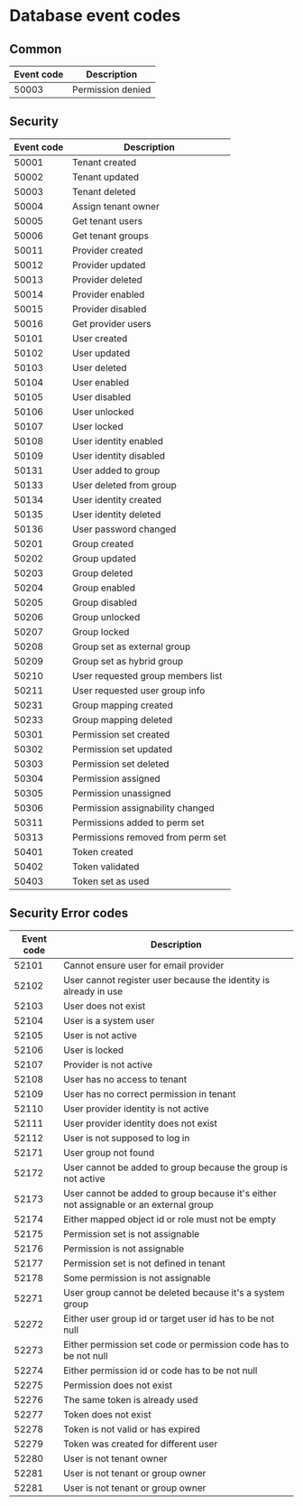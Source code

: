 # Database event codes


## Common

| Event code  | Description |
| ------------- | ------------- |
| 50003  | Permission denied  |

## Security

| Event code | Description                       |
|------------|-----------------------------------|
| 50001      | Tenant created                    |
| 50002      | Tenant updated                    |
| 50003      | Tenant deleted                    |
| 50004      | Assign tenant owner               |
| 50005      | Get tenant users                  |
| 50006      | Get tenant groups                 |
| 50011      | Provider created                  |
| 50012      | Provider updated                  |
| 50013      | Provider deleted                  |
| 50014      | Provider enabled                  |
| 50015      | Provider disabled                 |
| 50016      | Get provider users                |
| 50101      | User created                      |
| 50102      | User updated                      |
| 50103      | User deleted                      |
| 50104      | User enabled                      |
| 50105      | User disabled                     |
| 50106      | User unlocked                     |
| 50107      | User locked                       |
| 50108      | User identity enabled             |
| 50109      | User identity disabled            |
| 50131      | User added to group               |
| 50133      | User deleted from group           |
| 50134      | User identity created             |
| 50135      | User identity deleted             |
| 50136      | User password changed             |
| 50201      | Group created                     |
| 50202      | Group updated                     |
| 50203      | Group deleted                     |
| 50204      | Group enabled                     |
| 50205      | Group disabled                    |
| 50206      | Group unlocked                    |
| 50207      | Group locked                      |
| 50208      | Group set as external group       |
| 50209      | Group set as hybrid group         |
| 50210      | User requested group members list |
| 50211      | User requested user group info    |
| 50231      | Group mapping created             |
| 50233      | Group mapping deleted             |
| 50301      | Permission set created            |
| 50302      | Permission set updated            |
| 50303      | Permission set deleted            |
| 50304      | Permission assigned               |
| 50305      | Permission unassigned             |
| 50306      | Permission assignability changed  |
| 50311      | Permissions added to perm set     |
| 50313      | Permissions removed from perm set |
| 50401      | Token created                     |
| 50402      | Token validated                   |
| 50403      | Token set as used                 |

## Security Error codes

| Event code | Description                                                                           |
|------------|---------------------------------------------------------------------------------------|
| 52101      | Cannot ensure user for email provider                                                 |
| 52102      | User cannot register user because the identity is already in use                      |
| 52103      | User does not exist                                                                   |
| 52104      | User is a system user                                                                 |
| 52105      | User is not active                                                                    |
| 52106      | User is locked                                                                        |
| 52107      | Provider is not active                                                                |
| 52108      | User has no access to tenant                                                          |
| 52109      | User has no correct permission in tenant                                              |
| 52110      | User provider identity is not active                                                  |
| 52111      | User provider identity does not exist                                                 |
| 52112      | User is not supposed to log in                                                        |
| 52171      | User group not found                                                                  |
| 52172      | User cannot be added to group because the group is not active                         |
| 52173      | User cannot be added to group because it's either not assignable or an external group |
| 52174      | Either mapped object id or role must not be empty                                     |
| 52175      | Permission set is not assignable                                                      |
| 52176      | Permission is not assignable                                                          |
| 52177      | Permission set is not defined in tenant                                               |
| 52178      | Some permission is not assignable                                                     |
| 52271      | User group cannot be deleted because it's a system group                              |
| 52272      | Either user group id or target user id has to be not null                             |
| 52273      | Either permission set code or permission code has to be not null                      |
| 52274      | Either permission id or code has to be not null                                       |
| 52275      | Permission does not exist                                                             |
| 52276      | The same token is already used                                                        |
| 52277      | Token does not exist                                                                  |
| 52278      | Token is not valid or has expired                                                     |
| 52279      | Token was created for different user                                                  |
| 52280      | User is not tenant owner                                                              |
| 52281      | User is not tenant or group owner                                                     |
| 52281      | User is not tenant or group owner                                                     |


